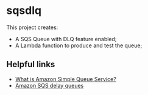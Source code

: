 # sqsdlq

This project creates:
- A SQS Queue with DLQ feature enabled;
- A Lambda function to produce and test the queue;

## Helpful links

- [What is Amazon Simple Queue Service?][1]
- [Amazon SQS delay queues][2]

[1]: https://docs.aws.amazon.com/AWSSimpleQueueService/latest/SQSDeveloperGuide/welcome.html
[2]: https://docs.aws.amazon.com/AWSSimpleQueueService/latest/SQSDeveloperGuide/sqs-delay-queues.html